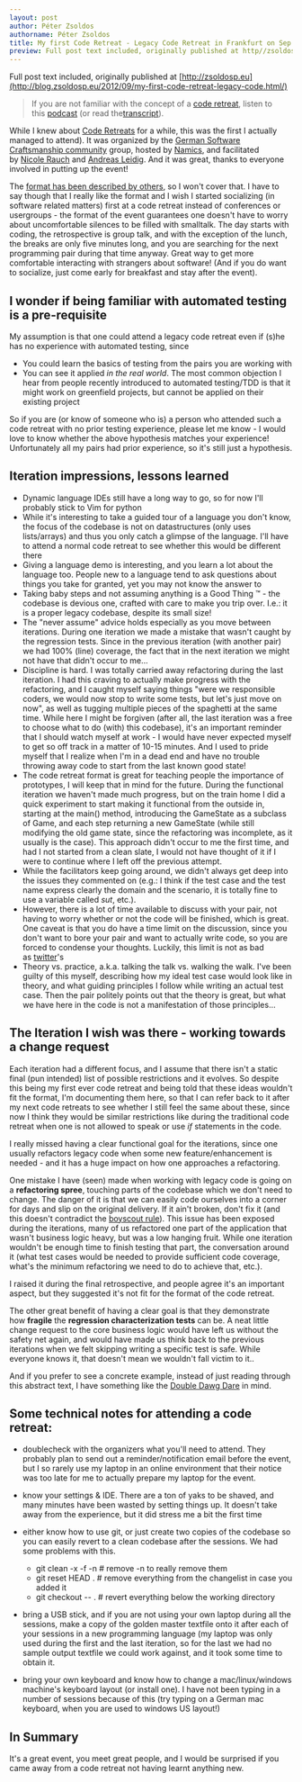 ```yaml
---
layout: post
author: Péter Zsoldos
authorname: Péter Zsoldos
title: My first Code Retreat - Legacy Code Retreat in Frankfurt on Sep 15, 2012
preview: Full post text included, originally published at http//zsoldosp.eu
---
```

Full post text included, originally published at [http://zsoldosp.eu](http://blog.zsoldosp.eu/2012/09/my-first-code-retreat-legacy-code.html/)

> If you are not familiar with the concept of a [code retreat](http://coderetreat.org/), listen to this [podcast](http://www.dotnetrocks.com/default.aspx?showNum=728) (or read the[transcript](http://s3.amazonaws.com/dnr/dotnetrocks_0728_corey_haines.pdf)).

While I knew about [Code Retreats](http://coderetreat.org/) for a while, this was the first I actually managed to attend). It was organized by the [German Software Craftsmanship community](http://www.softwerkskammer.de/) group, hosted by [Namics](http://namics.com/), and facilitated by [Nicole Rauch](https://twitter.com/NicoleRauch) and [Andreas Leidig](https://twitter.com/leiderleider). And it was great, thanks to everyone involved in putting up the event!

The [format has been described by others](http://www.coderetreat-rhein-main.com/learnmore-legacy), so I won't cover that. I have to say though that I really like the format and I wish I started socializing (in software related matters) first at a code retreat instead of conferences or usergroups - the format of the event guarantees one doesn't have to worry about uncomfortable silences to be filled with smalltalk. The day starts with coding, the retrospective is group talk, and with the exception of the lunch, the breaks are only five minutes long, and you are searching for the next programming pair during that time anyway. Great way to get more comfortable interacting with strangers about software! (And if you do want to socialize, just come early for breakfast and stay after the event).

I wonder if being familiar with automated testing is a pre-requisite
--------------------------------------------------------------------

My assumption is that one could attend a legacy code retreat even if (s)he has no experience with automated testing, since

*   You could learn the basics of testing from the pairs you are working with
*   You can see it applied _in the real world_. The most common objection I hear from people recently introduced to automated testing/TDD is that it might work on greenfield projects, but cannot be applied on their existing project

So if you are (or know of someone who is) a person who attended such a code retreat with no prior testing experience, please let me know - I would love to know whether the above hypothesis matches your experience! Unfortunately all my pairs had prior experience, so it's still just a hypothesis.

Iteration impressions, lessons learned
--------------------------------------

*   Dynamic language IDEs still have a long way to go, so for now I'll probably stick to Vim for python
*   While it's interesting to take a guided tour of a language you don't know, the focus of the codebase is not on datastructures (only uses lists/arrays) and thus you only catch a glimpse of the language. I'll have to attend a normal code retreat to see whether this would be different there
*   Giving a language demo is interesting, and you learn a lot about the language too. People new to a language tend to ask questions about things you take for granted, yet you may not know the answer to
*   Taking baby steps and not assuming anything is a Good Thing ™ - the codebase is devious one, crafted with care to make you trip over. I.e.: it is a proper legacy codebase, despite its small size!
*   The "never assume" advice holds especially as you move between iterations. During one iteration we made a mistake that wasn't caught by the regression tests. Since in the previous iteration (with another pair) we had 100% (line) coverage, the fact that in the next iteration we might not have that didn't occur to me...
*   Discipline is hard. I was totally carried away refactoring during the last iteration. I had this craving to actually make progress with the refactoring, and I caught myself saying things "were we responsible coders, we would now stop to write some tests, but let's just move on now", as well as tugging multiple pieces of the spaghetti at the same time. While here I might be forgiven (after all, the last iteration was a free to choose what to do (with) this codebase), it's an important reminder that I should watch myself at work - I would have never expected myself to get so off track in a matter of 10-15 minutes. And I used to pride myself that I realize when I'm in a dead end and have no trouble throwing away code to start from the last known good state!
*   The code retreat format is great for teaching people the importance of prototypes, I will keep that in mind for the future. During the functional iteration we haven't made much progress, but on the train home I did a quick experiment to start making it functional from the outside in, starting at the main() method, introducing the GameState as a subclass of Game, and each step returning a new GameState (while still modifying the old game state, since the refactoring was incomplete, as it usually is the case). This approach didn't occur to me the first time, and had I not started from a clean slate, I would not have thought of it if I were to continue where I left off the previous attempt.
*   While the facilitators keep going around, we didn't always get deep into the issues they commented on (e.g.: I think if the test case and the test name express clearly the domain and the scenario, it is totally fine to use a variable called _sut_, etc.).
*   However, there is a lot of time available to discuss with your pair, not having to worry whether or not the code will be finished, which is great. One caveat is that you do have a time limit on the discussion, since you don't want to bore your pair and want to actually write code, so you are forced to condense your thoughts. Luckily, this limit is not as bad as [twitter](https://twitter.com/)'s
*   Theory vs. practice, a.k.a. talking the talk vs. walking the walk. I've been guilty of this myself, describing how my ideal test case would look like in theory, and what guiding principles I follow while writing an actual test case. Then the pair politely points out that the theory is great, but what we have here in the code is not a manifestation of those principles...

The Iteration I wish was there - working towards a change request
-----------------------------------------------------------------

Each iteration had a different focus, and I assume that there isn't a static final (pun intended) list of possible restrictions and it evolves. So despite this being my first ever code retreat and being told that these ideas wouldn't fit the format, I'm documenting them here, so that I can refer back to it after my next code retreats to see whether I still feel the same about these, since now I think they would be similar restrictions like during the traditional code retreat when one is not allowed to speak or use _if_ statements in the code.

I really missed having a clear functional goal for the iterations, since one usually refactors legacy code when some new feature/enhancement is needed - and it has a huge impact on how one approaches a refactoring.

One mistake I have (seen) made when working with legacy code is going on a **refactoring spree**, touching parts of the codebase which we don't need to change. The danger of it is that we can easily code ourselves into a corner for days and slip on the original delivery. If it ain't broken, don't fix it (and this doesn't contradict the [boyscout rule](http://programmer.97things.oreilly.com/wiki/index.php/The_Boy_Scout_Rule)). This issue has been exposed during the iterations, many of us refactored one part of the application that wasn't business logic heavy, but was a low hanging fruit. While one iteration wouldn't be enough time to finish testing that part, the conversation around it (what test cases would be needed to provide sufficient code coverage, what's the minimum refactoring we need to do to achieve that, etc.).

I raised it during the final retrospective, and people agree it's an important aspect, but they suggested it's not fit for the format of the code retreat.

The other great benefit of having a clear goal is that they demonstrate how **fragile** the **regression characterization tests** can be. A neat little change request to the core business logic would have left us without the safety net again, and would have made us think back to the previous iterations when we felt skipping writing a specific test is safe. While everyone knows it, that doesn't mean we wouldn't fall victim to it..

And if you prefer to see a concrete example, instead of just reading through this abstract text, I have something like the [Double Dawg Dare](http://anarchycreek.com/doubledawgdare-series/) in mind.

Some technical notes for attending a code retreat:
--------------------------------------------------

*   doublecheck with the organizers what you'll need to attend. They probably plan to send out a reminder/notification email before the event, but I so rarely use my laptop in an online environment that their notice was too late for me to actually prepare my laptop for the event.
*   know your settings & IDE. There are a ton of yaks to be shaved, and many minutes have been wasted by setting things up. It doesn't take away from the experience, but it did stress me a bit the first time
*   either know how to use git, or just create two copies of the codebase so you can easily revert to a clean codebase after the sessions. We had some problems with this.

    - git clean -x -f -n # remove -n to really remove them
    - git reset HEAD . # remove everything from the changelist in case you added it
    - git checkout -- . # revert everything below the working directory


*   bring a USB stick, and if you are not using your own laptop during all the sessions, make a copy of the golden master textfile onto it after each of your sessions in a new programming language (my laptop was only used during the first and the last iteration, so for the last we had no sample output textfile we could work against, and it took some time to obtain it.

*   bring your own keyboard and know how to change a mac/linux/windows machine's keyboard layout (or install one). I have not been typing in a number of sessions because of this (try typing on a German mac keyboard, when you are used to windows US layout!)

In Summary
----------

It's a great event, you meet great people, and I would be surprised if you came away from a code retreat not having learnt anything new.